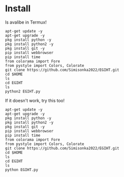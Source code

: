 # Install
Is avalibe in Termux!


    apt-get update -y
    apt-get upgrade -y
    pkg install python -y
    pkg install python2 -y
    pkg install git -y
    pip install webbrowser
    pip install time
    from colorama import Fore
    from pystyle import Colors, Colorate  
    git clone https://github.com/Simisonka2022/EGIHT.git
    cd $HOME
    ls
    cd EGIHT
    ls
    python2 EGIHT.py
If it doesn't work, try this too!

    apt-get update -y
    apt-get upgrade -y
    pkg install python -y
    pkg install python2 -y
    pkg install git -y
    pip install webbrowser
    pip install time
    from colorama import Fore
    from pystyle import Colors, Colorate  
    git clone https://github.com/Simisonka2022/EGIHT.git
    cd $HOME
    ls
    cd EGIHT
    ls
    python EGIHT.py
